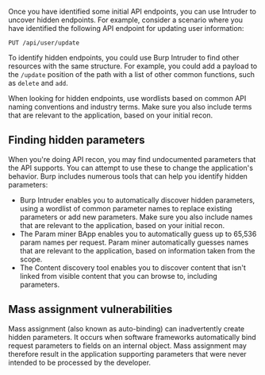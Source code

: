 Once you have identified some initial API endpoints, you can use Intruder to uncover hidden endpoints. For example, consider a scenario where you have identified the following API endpoint for updating user information:

`PUT /api/user/update`

To identify hidden endpoints, you could use Burp Intruder to find other resources with the same structure. For example, you could add a payload to the `/update` position of the path with a list of other common functions, such as `delete` and `add`.

When looking for hidden endpoints, use wordlists based on common API naming conventions and industry terms. Make sure you also include terms that are relevant to the application, based on your initial recon.

## Finding hidden parameters

When you're doing API recon, you may find undocumented parameters that the API supports. You can attempt to use these to change the application's behavior. Burp includes numerous tools that can help you identify hidden parameters:

- Burp Intruder enables you to automatically discover hidden parameters, using a wordlist of common parameter names to replace existing parameters or add new parameters. Make sure you also include names that are relevant to the application, based on your initial recon.
- The Param miner BApp enables you to automatically guess up to 65,536 param names per request. Param miner automatically guesses names that are relevant to the application, based on information taken from the scope.
- The Content discovery tool enables you to discover content that isn't linked from visible content that you can browse to, including parameters.

## Mass assignment vulnerabilities

Mass assignment (also known as auto-binding) can inadvertently create hidden parameters. It occurs when software frameworks automatically bind request parameters to fields on an internal object. Mass assignment may therefore result in the application supporting parameters that were never intended to be processed by the developer.